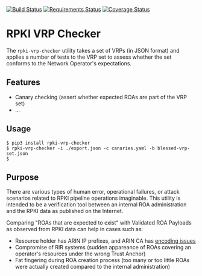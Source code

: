 [![Build Status](https://travis-ci.org/job/rpki-vrp-checker.svg?branch=master)](https://travis-ci.org/job/rpki-vrp-checker)
[![Requirements Status](https://requires.io/github/job/rpki-vrp-checker/requirements.svg?branch=master)](https://requires.io/github/job/rpki-vrp-checker/requirements/?branch=master)
[![Coverage Status](https://coveralls.io/repos/github/job/rpki-vrp-checker/badge.svg?branch=master)](https://coveralls.io/github/job/rpki-vrp-checker?branch=master)

RPKI VRP Checker
================

The `rpki-vrp-checker` utility takes a set of VRPs (in JSON format)
and applies a number of tests to the VRP set to assess whether
the set conforms to the Network Operator's expectations.

Features
--------

* Canary checking (assert whether expected ROAs are part of the VRP set)
* ...

Usage
-----

```
$ pip3 install rpki-vrp-checker
$ rpki-vrp-checker -i ./export.json -c canaries.yaml -b blessed-vrp-set.json
$
```

Purpose
-------

There are various types of human error, operational failures, or attack
scenarios related to RPKI pipeline operations imaginable. This utility is
intended to be a verification tool between an internal ROA administration and
the RPKI data as published on the Internet.

Comparing "ROAs that are expected to exist" with Validated ROA Payloads as
observed from RPKI data can help in cases such as:

* Resource holder has ARIN IP prefixes, and ARIN CA has [encoding issues](https://www.arin.net/announcements/20200813/)
* Compromise of RIR systems (sudden appareance of ROAs covering an operator's resources under the wrong Trust Anchor)
* Fat fingering during ROA creation process (too many or too little ROAs were actually created compared to the internal administration)
